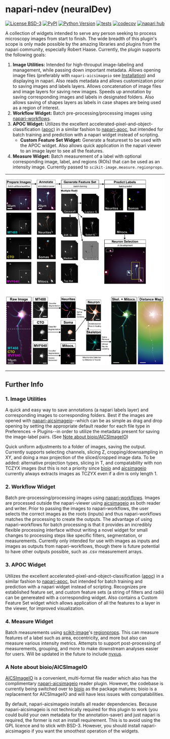 # napari-ndev (neuralDev)

[![License BSD-3](https://img.shields.io/pypi/l/napari-ndev.svg?color=green)](https://github.com/TimMonko/napari-ndev/raw/main/LICENSE)
[![PyPI](https://img.shields.io/pypi/v/napari-ndev.svg?color=green)](https://pypi.org/project/napari-ndev)
[![Python Version](https://img.shields.io/pypi/pyversions/napari-ndev.svg?color=green)](https://python.org)
[![tests](https://github.com/TimMonko/napari-ndev/workflows/tests/badge.svg)](https://github.com/TimMonko/napari-ndev/actions)
[![codecov](https://codecov.io/gh/TimMonko/napari-ndev/branch/main/graph/badge.svg)](https://codecov.io/gh/TimMonko/napari-ndev)
[![napari hub](https://img.shields.io/endpoint?url=https://api.napari-hub.org/shields/napari-ndev)](https://napari-hub.org/plugins/napari-ndev)

A collection of widgets intended to serve any person seeking to process microscopy images from start to finish. The wide breadth of this plugin's scope is only made possible by the amazing libraries and plugins from the napari community, especially Robert Haase. Currently, the plugin supports the following goals:

1. **Image Utilities:** Intended for high-throuput image-labeling and management, while passing down important metadata. Allows opening image files (preferably with `napari-aicsimageio` see [Installation](installation.md)) and displaying in napari. Also reads metadata and allows customization prior to saving images and labels layers. Allows concatenation of image files and image layers for saving new images. Speeds up annotation by saving corresponding images and labels in designated folders. Also allows saving of shapes layers as labels in case shapes are being used as a region of interest.
2. **Workflow Widget:** Batch pre-processing/processing images using [napari-workflows].
3. **APOC Widget:** Utilizes the excellent accelerated-pixel-and-object-classification ([apoc]) in a similar fashion to [napari-apoc], but intended for batch training and prediction with a napari widget instead of scripting.
    * **Custom Feature Set Widget:** Generate a featureset to be used with the APOC widget. Also allows quick application in the napari viewer to an image layer to see all the features.
4. **Measure Widget:** Batch measurement of a label with optional corresponding image, label, and regions (ROIs) that can be used as an intensity image. Currently passed to `scikit-image.measure.regionprops`.

----------------------------------

![Plugin-Abstract](images/Plugin-Abstract-low.png)

----------------------------------

## Further Info

### 1. Image Utilities

A quick and easy way to save annotations (a napari labels layer) and corresponding images to corresponding folders. Best if the images are opened with [napari-aicsimageio]--which can be as simple as drag and drop opening by setting the appropriate default reader for each file type in Preferences -> Plugins--in order to utilize the metadata present for saving the image-label pairs. (See [Note about bioio/AICSImageIO](#a-note-about-bioioaicsimageio))

Quick uniform adjustments to a folder of images, saving the output. Currently supports selecting channels, slicing Z, cropping/downsampling in XY, and doing a max projection of the sliced/cropped image data. To be added: alternative projection types, slicing in T, and compatability with non TCZYX images (but this is not a priority since [bioio] and [aicsimageio] currently always extracts images as TCZYX even if a dim is only length 1.

### 2. Workflow Widget

Batch pre-processing/processing images using [napari-workflows].  Images are processed outside the napari-viewer using [aicsimageio] as both reader and writer. Prior to passing the images to napari-workflows, the user selects the correct images as the roots (inputs) and thus napari-workflows matches the processing to create the outputs. The advantage of using napari-workflows for batch processing is that it provides an incredibly flexible processing interface without writing a novel widget for small changes to processing steps like specific filters, segmentation, or measurements. Currently only intended for use with images as inputs and images as outputs from napari-workflows, though there is future potential to have other outputs possible, such as .csv measurement arrays.

### 3. APOC Widget

Utilizes the excellent accelerated-pixel-and-object-classification ([apoc]) in a similar fashion to [napari-apoc], but intended for batch training and prediction with a napari widget instead of scripting. Recognizes pre established feature set, and custom feature sets (a string of filters and radii) can be genereated with a corresponding widget. Also contains a Custom Feature Set widget which allows application of all the features to a layer in the viewer, for improved visualization.

### 4. Measure Widget

Batch measurements using [scikit-image]'s [regionprops]. This can measure features of a label such as area, eccentricity, and more but also can measure various intensity metrics. Attempts to support post-processing of measurements, grouping, and more to make downstream analyses easier for users. Will be updated in the future to include [nyxus].



### A Note about bioio/AICSImageIO

[AICSImageIO] is a convenient, multi-format file reader which also has the complimentary [napari-aicsimageio] reader plugin. However, the codebase is currently being switched over to [bioio] as the package matures; bioio is a replacement for AICSImageIO and will have less issues with compatabilities.

By default, napari-aicsimageio installs all reader dependencies. Because napari-aicsimageio is not technically required for this plugin to work (you could build your own metadata for the annotation-saver) and just napari is required, the former is not an install requirement. This is to avoid using the GPL licence and to stick with BSD-3. However, you should install napari-aicsimageio if you want the smoothest operation of the widgets.

[napari-workflows]: https://github.com/haesleinhuepf/napari-workflows
[apoc]: https://github.com/haesleinhuepf/apoc
[napari-apoc]: https://github.com/haesleinhuepf/napari-accelerated-pixel-and-object-classification
[napari-aicsimageio]: https://github.com/AllenCellModeling/napari-aicsimageio
[bioio]: https://github.com/bioio-devs/bioio
[AICSImageIO]: https://allencellmodeling.github.io/aicsimageio/
[scikit-image]: (https://scikit-image.org/)
[regionprops]: https://scikit-image.org/docs/stable/api/skimage.measure.html#skimage.measure.regionprops
[nyxus]: https://github.com/PolusAI/nyxus
